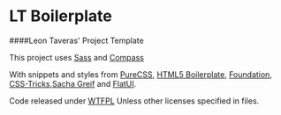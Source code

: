 # LT Boilerplate
####Leon Taveras' Project Template

This project uses [Sass](http://sass-lang.com/) and [Compass](http://compass-style.org/)

With snippets and styles from [PureCSS](http://purecss.io),  [HTML5 Boilerplate](http://html5boilerplate.com/), [Foundation](http://foundation.zurb.com/), [CSS-Tricks](http://css-tricks.com),[Sacha Greif](http://sachagreif.com) and [FlatUI](http://designmodo.com/shop/?u=187).

Code released under [WTFPL](http://www.wtfpl.net/about/) Unless other licenses specified in files.